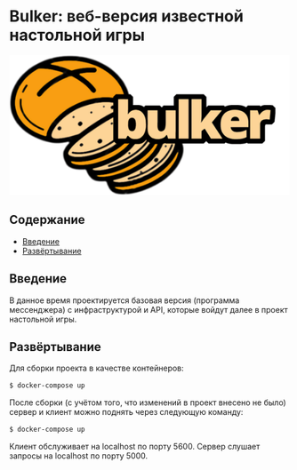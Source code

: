 # Bulker: веб-версия известной настольной игры

![Логотип Bulker](./docs/bulker_300.png)

## Содержание

* [Введение](#введение)
* [Развёртывание](#развёртывание)

## Введение

В данное время проектируется базовая версия (программа мессенджера) с инфраструктурой и API, которые войдут далее в проект настольной игры.

## Развёртывание

Для сборки проекта в качестве контейнеров:
```bash
$ docker-compose up
```
После сборки (с учётом того, что изменений в проект внесено не было) сервер и клиент можно поднять через следующую команду:
```bash
$ docker-compose up
```
Клиент обслуживает на localhost по порту 5600.
Сервер слушает запросы на localhost по порту 5000.